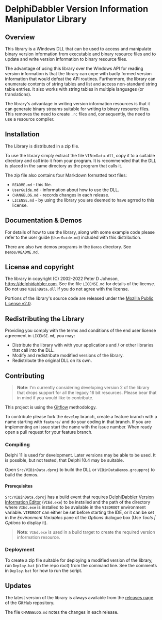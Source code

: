 # DelphiDabbler Version Information Manipulator Library

## Overview

This library is a Windows DLL that can be used to access and manipulate binary version information from executable and binary resource files and to update and write version information to binary resource files.

The advantage of using this library over the Windows API for reading version information is that the library can cope with badly formed version information that would defeat the API routines. Furthermore, the library can enumerate contents of string tables and list and access non-standard string table entries. It also works with string tables in multiple languages (or translations).

The library's advantage in writing version information resources is that it can generate binary streams suitable for writing to binary resource files. This removes the need to create `.rc` files and, consequently, the need to use a resource compiler.

## Installation

The Library is distributed in a zip file.

To use the library simply extract the file `VIBinData.dll`, copy it to a suitable directory and call into it from your program. It is recommended that the DLL is placed in the same directory as the program that calls it.

The zip file also contains four Markdown formatted text files:

* `README.md` - this file.
* `UserGuide.md` - information about how to use the DLL.
* `CHANGELOG.md` - records changes in each release.
* `LICENSE.md` - by using the library you are deemed to have agrred to this license.

## Documentation & Demos

For details of how to use the library, along with some example code please refer to the user guide (`UserGuide.md`) included with this distribution.

There are also two demos programs in the `Demos` directory. See `Demos/README.md`.

## License and copyright

The library in copyright (C) 2002-2022 Peter D Johnson, <https://delphidabbler.com>. See the file `LICENSE.md` for details of the license. Do not use `VIBinData.dll` if you do not agree with the license.

Portions of the library's source code are released under the [Mozilla Public License v2.0](https://www.mozilla.org/en-US/MPL/2.0/).

## Redistributing the Library

Providing you comply with the terms and conditions of the end user license agreement in `LICENSE.md`, you may:

* Distribute the library with with your applications and / or other libraries that call into the DLL.
* Modify and redistribute modified versions of the library.
* Redistribute the original DLL on its own.

## Contributing

> **Note:** I'm currently considering developing version 2 of the library that drops support for all the legacy 16 bit resources. Please bear that in mind if you would like to contribute.

This project is using the [Gitflow](https://nvie.com/posts/a-successful-git-branching-model/) methodology.

To contribute please fork the `develop` branch, create a feature branch with a name starting with `feature/` and do your coding in that branch. If you are implementing an issue start the name with the issue number. When ready open a pull request for your feature branch.

### Compiling

Delphi 11 is used for development. Later versions may be able to be used. It is possible, but not tested, that Delphi 10.4 may be suitable.

Open `Src/VIBinData.dproj` to build the DLL or `VIBinDataDemos.groupproj` to build the demos.

#### Prerequisites

`Src/VIBinData.dproj` has a build event that requires [DelphiDabbler Version Information Editor](https://delphidabbler.com/software/vied) (`VIEd.exe`) to be installed and the path of the directory where `VIEd.exe` is installed to be available in the `VIEDROOT` environment variable. `VIEDROOT` can either be set before starting the IDE, or it can be set in the _Environment Variables_ pane of the _Options_ dialogue box (Use _Tools | Options_ to display it).

> **Note:** `VIEd.exe` is used in a build target to create the required version information resource.

### Deployment

To create a zip file suitable for deploying a modified version of the library, run `Deploy.bat` (in the repo root) from the command line. See the comments in `Deploy.bat` for how to run the script.

## Updates

The latest version of the library is always available from the [releases page](https://github.com/delphidabbler/vilib/releases) of the GitHub repository.

The file `CHANGELOG.md` notes the changes in each release.
